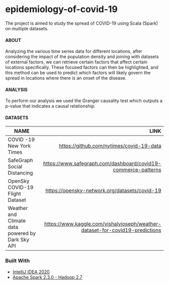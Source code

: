 # epidemiology-of-covid-19
The project is aimed to study the spread of COVID-19 using Scala (Spark) on multiple datasets.


#### ABOUT
Analyzing the various time series data for different locations, after considering the impact of the population density and joining with datasets of external factors, we can retrieve certain factors that affect certain locations specifically.
These focused factors can then be highlighted, and this method can be used to predict which factors will likely govern the spread in locations where there is an onset of the disease.


#### ANALYSIS
To perform our analysis we used the Granger causality test which outputs a p-value that indicates a causal relationship.


#### DATASETS
| NAME                        | LINK     |
| --------------------------- | --------:|
| COVID -19 New York Times | https://github.com/nytimes/covid-19-data |
| SafeGraph Social Distancing | https://www.safegraph.com/dashboard/covid19-commerce-patterns |
| OpenSky COVID-19 Flight Dataset | https://opensky-network.org/datasets/covid-19 |
| Weather and Climate data powered by Dark Sky API | https://www.kaggle.com/vishalvjoseph/weather-dataset-for-covid19-predictions |


### Built With
* [IntelliJ IDEA 2020](https://www.jetbrains.com/idea/)
* [Apache Spark 2.3.0 - Hadoop 2.7](https://archive.apache.org/dist/spark/spark-2.4.3/)

